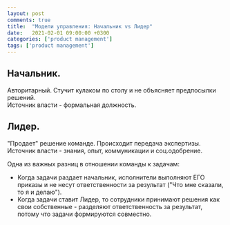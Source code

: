 ```yaml
---
layout: post
comments: true
title:  "Модели управления: Начальник vs Лидер"
date:   2021-02-01 09:00:00 +0300
categories: ['product management']
tags: ['product management']
---
```


## Начальник. 
Авторитарный. Стучит кулаком по столу и не объясняет предпосылки решений.  
Источник власти - формальная должность.

## Лидер. 
"Продает" решение команде. Происходит передача экспертизы.  
Источник власти - знания, опыт, коммуникации и соц.одобрение.

Одна из важных разниц в отношении команды к задачам:

- Когда задачи раздает начальник, исполнители выполняют ЕГО приказы и не несут ответственности за результат ("Что мне сказали, то я и делаю").
- Когда задачи ставит Лидер, то сотрудники принимают решения как свои собственные - разделяют ответственность за результат, потому что задачи формируются совместно.
